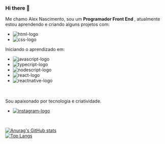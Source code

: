### Hi there 👋

Me chamo Alex Nascimento, sou um <strong>Programador Front End </strong>, atualmente estou aprendendo e criando alguns projetos com:

- <img src="https://img.shields.io/badge/HTML5-E34F26?style=for-the-badge&logo=html5&logoColor=white" alt="html-logo" />
- <img src="https://img.shields.io/badge/CSS3-1572B6?style=for-the-badge&logo=css3&logoColor=white" alt="css-logo" />

  
Iniciando o aprendizado em:

- <img src="https://img.shields.io/badge/JavaScript-323330?style=for-the-badge&logo=javascript&logoColor=F7DF1E" alt="javascript-logo" />
- <img src="https://img.shields.io/badge/TypeScript-007ACC?style=for-the-badge&logo=typescript&logoColor=white" alt="typecript-logo" />
- <img src="https://img.shields.io/badge/Node.js-43853D?style=for-the-badge&logo=node.js&logoColor=white" alt="nodescript-logo" />
- <img src="https://img.shields.io/badge/React-20232A?style=for-the-badge&logo=react&logoColor=61DAFB" alt="react-logo" />
- <img src="https://img.shields.io/badge/React_Native-20232A?style=for-the-badge&logo=react&logoColor=61DAFB" alt="reactnative-logo" />



<br>
<br>
Sou apaixonado por tecnologia e criatividade.

- <a href="https://www.instagram.com/alexnascimentopro"><img src="https://img.shields.io/badge/Instagram-E4405F?style=for-the-badge&logo=instagram&logoColor=white" alt="instagram-logo" />
<br>

![Anurag's GitHub stats](https://github-readme-stats.vercel.app/api?username=Alexnascimento12&show_icons=true&bg_color=00000000)
<br>
[![Top Langs](https://github-readme-stats.vercel.app/api/top-langs/?username=Alexnascimento12)](https://github.com/anuraghazra/github-readme-stats)
